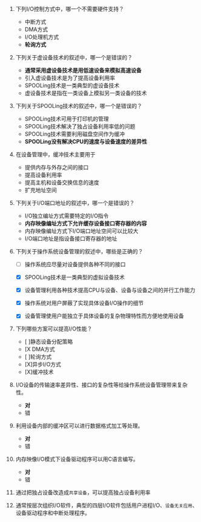 
1. 下列I/O控制方式中，哪一个不需要硬件支持？
	* 中断方式
	* DMA方式
	* I/O处理机方式
	* **轮询方式**


2. 下列关于虚设备技术的叙述中，哪一个是错误的？
	* **通常采用虚设备技术是用低速设备来模拟高速设备**
	* 引入虚设备技术是为了提高设备利用率
	* SPOOLing技术是一类典型的虚设备技术
	* 虚设备技术是指在一类设备上模拟另一类设备的技术


3. 下列关于SPOOLing技术的叙述中，哪一个是错误的？
	* SPOOLing技术可用于打印机的管理
	* SPOOLing技术解决了独占设备利用率低的问题
	* SPOOLing技术需要利用磁盘空间作为缓冲
	* **SPOOLing没有解决CPU的速度与设备速度的差异性**


4. 在设备管理中，缓冲技术主要用于
	* 提供内存与外存之间的接口
	* 提高设备利用率
	* 提高主机和设备交换信息的速度
	* 扩充地址空间

5. 下列关于I/O端口地址的叙述中，哪一个是错误的？
	* I/O独立编址方式需要特定的I/O指令
	* **内存映像编址方式下允许缓存设备接口寄存器的内容**
	* 内存映像编址方式下I/O端口地址空间可以比较大
	* I/O端口地址是指设备接口寄存器的地址

6. 下列关于操作系统设备管理的叙述中，哪些是正确的？
	- [ ] 操作系统应尽量对设备提供各种不同的接口
	- [X] SPOOLing技术是一类典型的虚拟设备技术
	- [X] 设备管理利用各种技术提高CPU与设备、设备与设备之间的并行工作能力
	- [X] 操作系统对用户屏蔽了实现具体设备I/O操作的细节
	- [X] 设备管理使用户能独立于具体设备的复杂物理特性而方便地使用设备


7. 下列哪些方案可以提高I/O性能？
	- [ ]静态设备分配策略
	- [X DMA方式
	- [ ]轮询方式
	- [X]异步I/O方式
	- [X]缓冲技术


8. I/O设备的传输速率差异性、接口的复杂性等给操作系统设备管理带来复杂性。
	* **对**
	* 错


9. 利用设备内部的缓冲区可以进行数据格式加工等处理。
	* **对**
	* 错

10. 内存映像I/O模式下设备驱动程序可以用C语言编写。
	* **对**
	* 错

11. 通过把独占设备改造成`共享设备`，可以提高独占设备利用率


12. 通常按层次组织I/O软件，典型的四层I/O软件包括用户进程I/O、`设备无关应用`、设备驱动程序和中断处理程序。
